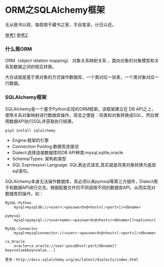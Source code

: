 
# ORM之SQLAlchemy框架

无从致书以观，每假借于藏书之家，手自笔录，计日以还。

[参考1](http://www.cnblogs.com/wupeiqi/articles/8259356.html)
[参考2](http://www.cnblogs.com/wupeiqi/articles/5713330.html)


### 什么是ORM

ORM（object relation mapping） 对象关系映射关系 ，面向对象的对象模型和关系型数据之间的相互转换。

大白话就是基于类对象的方式操作数据库，一个类对应一张表，一个类对象对应一行数据。

### SQLAlchemy框架

SQLAlchemy是一个基于Python实现的ORM框架。该框架建立在 DB API之上，使用关系对象映射进行数据库操作，简言之便是：将类和对象转换成SQL，然后使用数据API执行SQL并获取执行结果。

```
pip3 install sqlalchemy
```

* Engine:框架的引擎
* Connection Pooling:数据库连接池
* Dialect:选择连接数据库的DB API种类:mysql,sqlite,oracle
* Schema/Types: 架构和类型
* SQL Exprression Language: SQL表达式语言,其实就是将类对象转换为底层sql语句。

SQLAlchemy本身无法操作数据库，其必须以来pymsql等第三方插件，Dialect用于和数据API进行交流，根据配置文件的不同调用不同的数据库API，从而实现对数据库的操作，如：
```
MySQL-Python
    mysql+mysqldb://<user>:<password>@<host>[:<port>]/<dbname>
    
pymysql
    mysql+pymysql://<username>:<password>@<host>/<dbname>[?<options>]
    
MySQL-Connector
    mysql+mysqlconnector://<user>:<password>@<host>[:<port>]/<dbname>
    
cx_Oracle
    oracle+cx_oracle://user:pass@host:port/dbname[?key=value&key=value...]
    
更多：http://docs.sqlalchemy.org/en/latest/dialects/index.html
```
